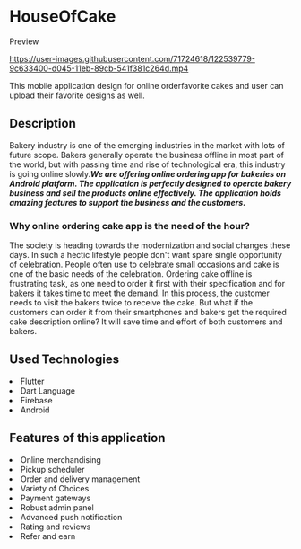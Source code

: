 # HouseOfCake




Preview


https://user-images.githubusercontent.com/71724618/122539779-9c633400-d045-11eb-89cb-541f381c264d.mp4

This mobile application design for online orderfavorite cakes and user can upload their favorite designs as well.


## Description
Bakery industry is one of the emerging industries in the market with lots of future scope. Bakers generally operate the business offline in most part of the world, but with passing time and rise of technological era, this industry is going online slowly.<b><i>We are offering online ordering app for bakeries on Android platform. The application is perfectly designed to operate bakery business and sell the products online effectively. The application holds amazing features to support the business and the customers. </b></i>

### Why online ordering cake app is the need of the hour?

The society is heading towards the modernization and social changes these days. In such a hectic lifestyle people don't want spare single opportunity of celebration. People often use to celebrate small occasions and cake is one of the basic needs of the celebration. Ordering cake offline is frustrating task, as one need to order it first with their specification and for bakers it takes time to meet the demand. In this process, the customer needs to visit the bakers twice to receive the cake. But what if the customers can order it from their smartphones and bakers get the required cake description online? It will save time and effort of both customers and bakers.



## Used Technologies

<li>Flutter</li>
<li>Dart Language</li>
<li>Firebase</li>
<li>Android</li>

## Features of this application

<li>Online merchandising</li>
<li>Pickup scheduler</li>
<li>Order and delivery management</li>
<li>Variety of Choices</li>
<li>Payment gateways</li>
<li>Robust admin panel</li>
<li>Advanced push notification</li>
<li>Rating and reviews</li>
<li>Refer and earn</li>




